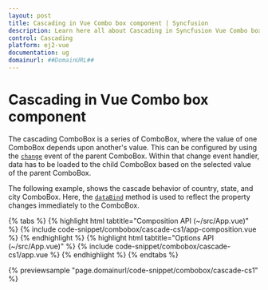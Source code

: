 ```yaml
---
layout: post
title: Cascading in Vue Combo box component | Syncfusion
description: Learn here all about Cascading in Syncfusion Vue Combo box component of Syncfusion Essential JS 2 and more.
control: Cascading 
platform: ej2-vue
documentation: ug
domainurl: ##DomainURL##
---
```


# Cascading in Vue Combo box component

The cascading ComboBox is a series of ComboBox, where the value of one ComboBox depends upon  another's value. This can be configured by using the [`change`](https://ej2.syncfusion.com/vue/documentation/api/combo-box/#change) event of the parent ComboBox. Within that change event handler, data has to be loaded to the child ComboBox based on the selected value of the parent ComboBox.

The following example, shows the cascade behavior of country, state, and city ComboBox. Here, the [`dataBind`](https://ej2.syncfusion.com/vue/documentation/api/combo-box/#databind) method is used to reflect the property changes immediately to the ComboBox.

{% tabs %}
{% highlight html tabtitle="Composition API (~/src/App.vue)" %}
{% include code-snippet/combobox/cascade-cs1/app-composition.vue %}
{% endhighlight %}
{% highlight html tabtitle="Options API (~/src/App.vue)" %}
{% include code-snippet/combobox/cascade-cs1/app.vue %}
{% endhighlight %}
{% endtabs %}
        
{% previewsample "page.domainurl/code-snippet/combobox/cascade-cs1" %}